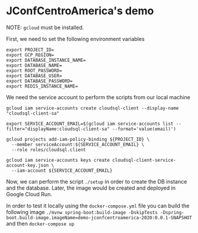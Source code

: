 # JConfCentroAmerica's demo

NOTE: `gcloud` must be installed.

First, we need to set the following environment variables

```
export PROJECT_ID=
export GCP_REGION=
export DATABASE_INSTANCE_NAME=
export DATABASE_NAME=
export ROOT_PASSWORD=
export DATABASE_USER=
export DATABASE_PASSWORD=
export REDIS_INSTANCE_NAME=
```

We need the service account to perform the scripts from our local machine

```
gcloud iam service-accounts create cloudsql-client --display-name "cloudsql-client-sa"

export SERVICE_ACCOUNT_EMAIL=$(gcloud iam service-accounts list --filter="displayName:cloudsql-client-sa" --format='value(email)')

gcloud projects add-iam-policy-binding ${PROJECT_ID} \
  --member serviceAccount:${SERVICE_ACCOUNT_EMAIL} \
  --role roles/cloudsql.client

gcloud iam service-accounts keys create cloudsql-client-service-account-key.json \
  --iam-account ${SERVICE_ACCOUNT_EMAIL}
```

Now, we can perform the script `./setup` in order to create the DB instance and the database. Later, the image would be created and deployed in Google Cloud Run.

In order to test it locally using the `docker-compose.yml` file you can build the following image `./mvnw spring-boot:build-image -DskipTests -Dspring-boot.build-image.imageName=demo-jconfcentroamerica-2020:0.0.1-SNAPSHOT` and then `docker-compose up`
